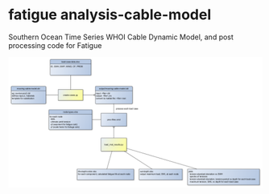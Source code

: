 # fatigue analysis-cable-model

Southern Ocean Time Series WHOI Cable Dynamic Model, and post processing code for Fatigue

![diagram](./flow-diagram.png)